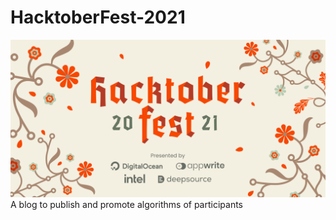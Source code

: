 # HacktoberFest-2021
![](Assets/banner-light.png)
A blog to publish and promote algorithms of participants
